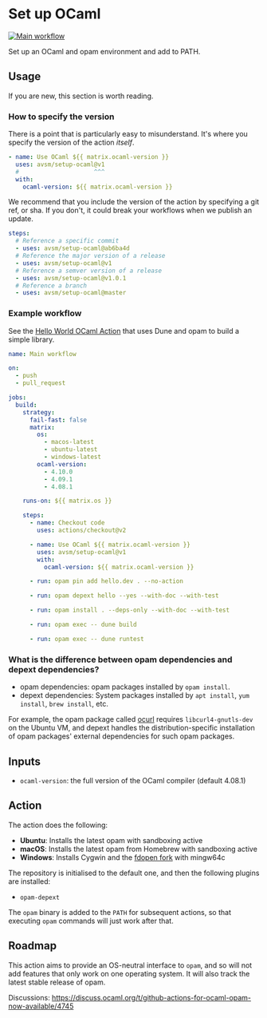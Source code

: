 # Set up OCaml

[![Main workflow](https://github.com/avsm/setup-ocaml/workflows/Main%20workflow/badge.svg?branch=master)](https://github.com/avsm/setup-ocaml/actions)

Set up an OCaml and opam environment and add to PATH.

## Usage

If you are new, this section is worth reading.

### How to specify the version

There is a point that is particularly easy to misunderstand. It's where you
specify the version of the action _itself_.

```yml
- name: Use OCaml ${{ matrix.ocaml-version }}
  uses: avsm/setup-ocaml@v1
  #                     ^^^
  with:
    ocaml-version: ${{ matrix.ocaml-version }}
```

We recommend that you include the version of the action by specifying a git ref,
or sha. If you don't, it could break your workflows when we publish an update.

```yml
steps:
  # Reference a specific commit
  - uses: avsm/setup-ocaml@ab6ba4d
  # Reference the major version of a release
  - uses: avsm/setup-ocaml@v1
  # Reference a semver version of a release
  - uses: avsm/setup-ocaml@v1.0.1
  # Reference a branch
  - uses: avsm/setup-ocaml@master
```

### Example workflow

See the
[Hello World OCaml Action](https://github.com/avsm/hello-world-action-ocaml)
that uses Dune and opam to build a simple library.

```yml
name: Main workflow

on:
  - push
  - pull_request

jobs:
  build:
    strategy:
      fail-fast: false
      matrix:
        os:
          - macos-latest
          - ubuntu-latest
          - windows-latest
        ocaml-version:
          - 4.10.0
          - 4.09.1
          - 4.08.1

    runs-on: ${{ matrix.os }}

    steps:
      - name: Checkout code
        uses: actions/checkout@v2

      - name: Use OCaml ${{ matrix.ocaml-version }}
        uses: avsm/setup-ocaml@v1
        with:
          ocaml-version: ${{ matrix.ocaml-version }}

      - run: opam pin add hello.dev . --no-action

      - run: opam depext hello --yes --with-doc --with-test

      - run: opam install . --deps-only --with-doc --with-test

      - run: opam exec -- dune build

      - run: opam exec -- dune runtest
```

### What is the difference between opam dependencies and depext dependencies?

- opam dependencies: opam packages installed by `opam install`.
- depext dependencies: System packages installed by `apt install`,
  `yum install`, `brew install`, etc.

For example, the opam package called
[ocurl](https://opam.ocaml.org/packages/ocurl) requires `libcurl4-gnutls-dev` on
the Ubuntu VM, and depext handles the distribution-specific installation of opam
packages' external dependencies for such opam packages.

## Inputs

- `ocaml-version`: the full version of the OCaml compiler (default 4.08.1)

## Action

The action does the following:

- **Ubuntu**: Installs the latest opam with sandboxing active
- **macOS**: Installs the latest opam from Homebrew with sandboxing active
- **Windows**: Installs Cygwin and the
  [fdopen fork](https://fdopen.github.io/opam-repository-mingw) with mingw64c

The repository is initialised to the default one, and then the following plugins
are installed:

- `opam-depext`

The `opam` binary is added to the `PATH` for subsequent actions, so that
executing `opam` commands will just work after that.

## Roadmap

This action aims to provide an OS-neutral interface to `opam`, and so will not
add features that only work on one operating system. It will also track the
latest stable release of opam.

Discussions:
https://discuss.ocaml.org/t/github-actions-for-ocaml-opam-now-available/4745
